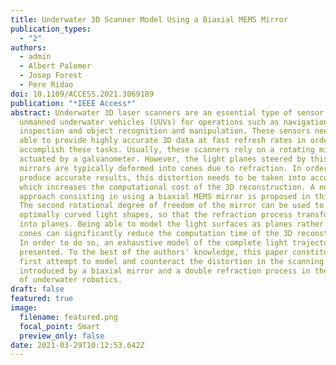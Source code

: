 ```yaml
---
title: Underwater 3D Scanner Model Using a Biaxial MEMS Mirror
publication_types:
  - "2"
authors:
  - admin
  - Albert Palomer
  - Josep Forest
  - Pere Ridao
doi: 10.1109/ACCESS.2021.3069189
publication: "*IEEE Access*"
abstract: Underwater 3D laser scanners are an essential type of sensor used by
  unmanned underwater vehicles (UUVs) for operations such as navigation,
  inspection and object recognition and manipulation. These sensors need to be
  able to provide highly accurate 3D data at fast refresh rates in order to
  accomplish these tasks. Usually, these scanners rely on a rotating mirror
  actuated by a galvanometer. However, the light planes steered by this type of
  mirrors are typically deformed into cones due to refraction. In order to
  produce accurate results, this distortion needs to be taken into account,
  which increases the computational cost of the 3D reconstruction. A novel
  approach consisting in using a biaxial MEMS mirror is proposed in this paper.
  The second rotational degree of freedom of the mirror can be used to project
  optimally curved light shapes, so that the refraction process transforms them
  into planes. Being able to model the light surfaces as planes rather than
  cones can significantly reduce the computation time of the 3D reconstruction.
  In order to do so, an exhaustive model of the complete light trajectories is
  presented. To the best of the authors' knowledge, this paper constitutes the
  first attempt to model and counteract the distortion in the scanning pattern
  introduced by a biaxial mirror and a double refraction process in the context
  of underwater robotics.
draft: false
featured: true
image:
  filename: featured.png
  focal_point: Smart
  preview_only: false
date: 2021-03-29T10:12:53.642Z
---
```

